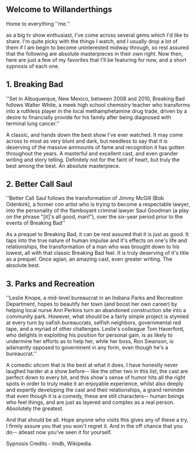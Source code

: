 



## Welcome to Willanderthings
Home to everything ''me.''

as a big tv show enthusiast, I've come across several gems which I'd like to share. I'm quite picky with the things I watch, and I usually drop a lot of them if I am begin to become uninterested midway through, so rest assured that the following are absolute masterpieces in their own right. Now then, here are just a few of my favorites that I'll be featuring for now, and a short sypnosis of each one. 

## 1. Breaking Bad 
''Set in Albuquerque, New Mexico, between 2008 and 2010, Breaking Bad follows Walter White, a meek high school chemistry teacher who transforms into a ruthless player in the local methamphetamine drug trade, driven by a desire to financially provide for his family after being diagnosed with terminal lung cancer.''

A classic, and hands down the best show I've ever watched. It may come across to most as very blunt and dark, but needless to say that it is deserving of the massive ammounts of fame and recognition it has gotten throughout the years. A masterful and excellent cast, and even grander writing and story telling. Definitely not for the faint of heart, but truly the best among the best. An absolute masterpiece.  


## 2. Better Call Saul
''Better Call Saul follows the transformation of Jimmy McGill (Bob Odenkirk), a former con artist who is trying to become a respectable lawyer, into the personality of the flamboyant criminal lawyer Saul Goodman (a play on the phrase "[it]'s all good, man!"), over the six-year period prior to the events of Breaking Bad''

As a prequel to Breaking Bad, it can be rest assured that it is just as good. It taps into the true nature of human impulse and it's effects on one's life and relationships, the transformation of a man who was brought down to his lowest, all with that classic Breaking Bad feel. It is truly deserving of it's title as a prequel. Once agian, an amazing cast, even greater writing. The absolute best. 

## 3. Parks and Recreation 
''Leslie Knope, a mid-level bureaucrat in an Indiana Parks and Recreation Department, hopes to beautify her town (and boost her own career) by helping local nurse Ann Perkins turn an abandoned construction site into a community park. However, what should be a fairly simple project is stymied at every turn by oafish bureaucrats, selfish neighbors, governmental red tape, and a myriad of other challenges. Leslie's colleague Tom Haverford, who delights in exploiting his position for personal gain, is as likely to undermine her efforts as to help her, while her boss, Ron Swanson, is adamantly opposed to government in any form, even though he's a bureaucrat.''

A comedic sitcom that is the best at what it does. I have honestly never laughed harder at a show before-- like the other two in this list, the cast are perfect down to every bit, and this show's sense of humor hits all the right spots in order to truly make it an enjoyable experience, whilst also deeply and expertly developing the cast and their relationships, a grand reminder that even though it is a comedy, these are still characters-- human beings who feel things, and are just as layered and complex as a real person. Absolutely the greatest. 

And that should be all. Hope anyone who visits this gives any of these a try, I firmly assure you that you won't regret it. And in the off chance that you do-- atleast now you've seen it for yourself.

Sypnosis Credits - Imdb, Wikipedia. 
